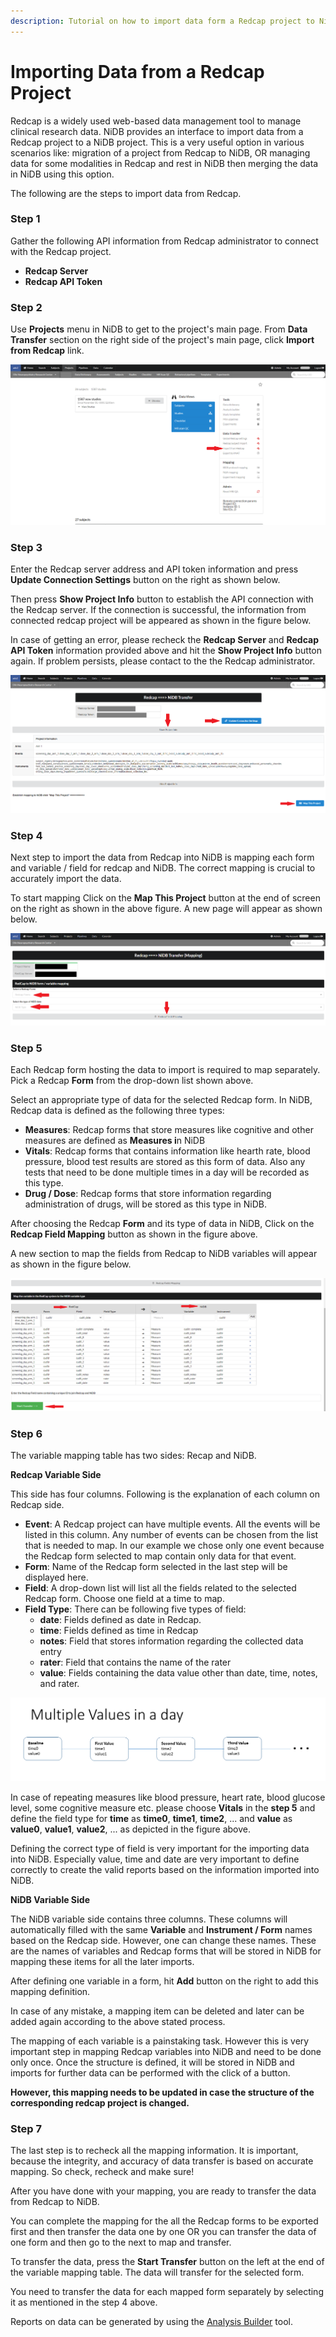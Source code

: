 ```yaml
---
description: Tutorial on how to import data form a Redcap project to NiDB project
---
```


# Importing Data from a Redcap Project

Redcap is a widely used web-based data management tool to manage clinical research data. NiDB provides an interface to import data from a Redcap project to a NiDB project. This is a very useful option in various scenarios like: migration of a project from Redcap to NiDB, OR managing data for some modalities in Redcap and rest in NiDB then merging the data in NiDB using this option.&#x20;

The following are the steps to import data from Redcap.

### Step 1

Gather the following API information from Redcap administrator to connect with the Redcap project.

* **Redcap Server**
* **Redcap API Token**

### Step 2

Use **Projects** menu in NiDB to get to the project's main page. From **Data Transfer** section on the right side of the project's main page, click **Import from Redcap** link.

![](<../../.gitbook/assets/image (1).png>)

### Step 3

Enter the Redcap server address and API token information and press **Update Connection Settings** button on the right as shown below.

Then press **Show Project Info** button to establish the API connection with the Redcap server. If the connection is successful, the information from connected redcap project will be appeared as shown in the figure below.

In case of getting an error, please recheck the **Redcap Server** and **Redcap API Token** information provided above and hit the **Show Project Info** button again. If problem persists, please contact to the the Redcap administrator.

![](<../../.gitbook/assets/image (2) (2) (1).png>)

### Step 4

Next step to import the data from Redcap into NiDB is mapping each form and variable / field for redcap and NiDB.  The correct mapping is crucial to accurately import the data.

To start mapping Click on the **Map This Project** button at the end of screen on the right as shown in the above figure. A new page will appear as shown below.

![](<../../.gitbook/assets/image (8).png>)

### Step 5

Each Redcap form hosting the data to import is required to map separately. Pick a Redcap **Form** from the drop-down list shown above.

Select an appropriate type of data for the selected Redcap form. In NiDB, Redcap data is defined as the following three types:

* **Measures**: Redcap forms that store measures like cognitive and other measures are defined as **Measures i**n NiDB
* **Vitals**: Redcap forms that contains information like hearth rate, blood pressure, blood test results are stored as this form of data. Also any tests that need to be done multiple times in a day will be recorded as this type.
* **Drug / Dose**: Redcap forms that store information regarding administration of drugs, will be stored as this type in NiDB.

After choosing the Redcap **Form** and its type of data in NiDB, Click on the **Redcap Field Mapping** button as shown in the figure above.

A new section to map the fields from Redcap to NiDB variables will appear as shown in the figure below.

![](<../../.gitbook/assets/image (4) (2).png>)

### Step 6

The variable mapping table has two sides: Recap and NiDB.

**Redcap Variable Side**

This side has four columns. Following is the explanation of each column on Redcap side.

* **Event**: A Redcap project can have multiple events. All the events will be listed in this column. Any number of events can be chosen from the list that is needed to map. In our example we chose only one event because the Redcap form selected to map contain only data for that event.
* **Form**: Name of the Redcap form selected in the last step will be displayed here.
* **Field**: A drop-down list will list all the fields related to the selected Redcap form. Choose one field at a time to map.
* **Field Type**: There can be following five types of field:
  * **date**: Fields defined as date in Redcap.
  * **time**: Fields defined as time in Redcap
  * **notes**: Field that stores information regarding the collected data entry
  * **rater**: Field that contains the name of the rater
  * **value**: Fields containing the data value other than date, time, notes, and rater.

![](<../../.gitbook/assets/image (10).png>)

In case of repeating measures like blood pressure, heart rate, blood glucose level, some cognitive measure etc. please choose **Vitals** in the **step 5** and define the field type for **time** as **time0**, **time1**, **time2**, ... and **value** as **value0**, **value1**, **value2**, ... as depicted in the figure above.

Defining the correct type of field is very important for the importing data into NiDB. Especially value, time and date are very important to define correctly to create the valid reports based on the information imported into NiDB.

**NiDB Variable Side**

The NiDB variable side contains three columns. These columns will automatically filled with the same **Variable** and **Instrument / Form** names based on the Redcap side. However, one can change these names. These are the names of variables and Redcap forms that will be stored in NiDB for mapping these items for all the later imports.

After defining one variable in a form, hit **Add** button on the right to add this mapping definition.

In case of any mistake, a mapping item can be deleted and later can be added again according to the above stated process.

The mapping of each variable is a painstaking task. However this is very important step in mapping Redcap variables into NiDB and need to be done only once. Once the structure is defined, it will be stored in NiDB and imports for further data can be performed with the click of a button.

**However, this mapping needs to be updated in case the structure of the corresponding redcap project is changed.**

### Step 7

The last step is to recheck all the mapping information. It is important, because the integrity, and accuracy of data transfer is based on accurate mapping. So check, recheck and make sure!

After you have done with your mapping, you are ready to transfer the data from Redcap to NiDB.

You can complete the mapping for the all the Redcap forms to be exported first and then transfer the data one by one OR you can transfer the data of one form and then go to the next to map and transfer.

To transfer the data, press the **Start Transfer** button on the left at the end of the variable mapping table. The data will transfer for the selected form.

You need to transfer the data for each mapped form separately by selecting it as mentioned in the step 4 above.

Reports on data can be generated by using the [Analysis Builder](../analysis-builder.md) tool.
